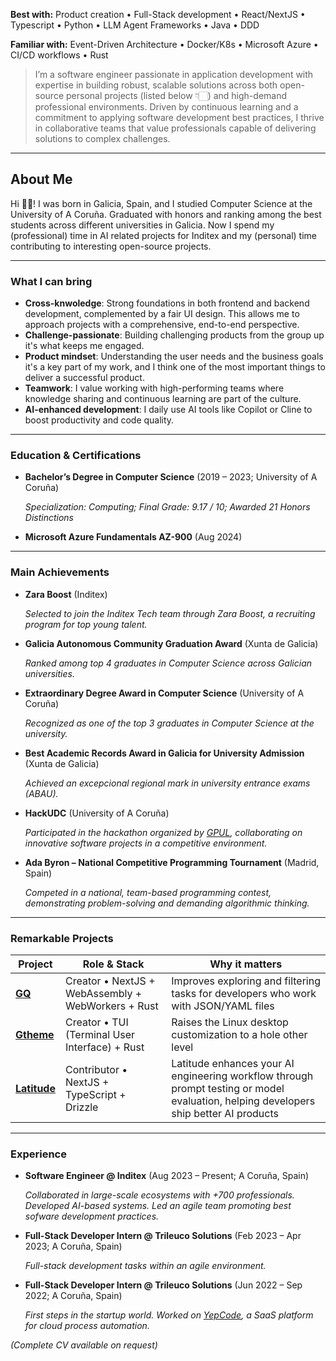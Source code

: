 **Best with:** Product creation • Full-Stack development • React/NextJS • Typescript • Python • LLM Agent Frameworks • Java • DDD

**Familiar with:** Event-Driven Architecture • Docker/K8s • Microsoft Azure • CI/CD workflows • Rust

> I’m a software engineer passionate in application development with expertise in building robust, scalable solutions across
> both open-source personal projects (listed below 👇🏻) and high-demand professional environments.
> Driven by continuous learning and a commitment to applying software development best practices, I thrive in collaborative teams that value professionals capable of delivering solutions to complex challenges.

---

## About Me

Hi 👋🏻! I was born in Galicia, Spain, and I studied Computer Science at the University of A Coruña. Graduated with honors and ranking among the best students across different universities in Galicia. Now I spend my (professional) time in AI related projects for Inditex and my (personal) time contributing to interesting open-source projects.

---

### What I can bring

- **Cross-knwoledge**: Strong foundations in both frontend and backend development, complemented by a fair UI design. This allows me to approach projects with a comprehensive, end-to-end perspective.
- **Challenge-passionate**: Building challenging products from the group up it's what keeps me engaged.
- **Product mindset**: Understanding the user needs and the business goals it's a key part of my work, and I think one of the most important things to deliver a successful product.
- **Teamwork**: I value working with high-performing teams where knowledge sharing and continuous learning are part of the culture.
- **AI-enhanced development**: I daily use AI tools like Copilot or Cline to boost productivity and code quality.

---

### Education & Certifications

- **Bachelor’s Degree in Computer Science** (2019 – 2023; University of A Coruña)

  _Specialization: Computing; Final Grade: 9.17 / 10; Awarded 21 Honors Distinctions_

- **Microsoft Azure Fundamentals AZ-900** (Aug 2024)

---

### Main Achievements

- **Zara Boost** (Inditex)

  _Selected to join the Inditex Tech team through Zara Boost, a recruiting program for top young talent._

- **Galicia Autonomous Community Graduation Award** (Xunta de Galicia)

  _Ranked among top 4 graduates in Computer Science across Galician universities._

- **Extraordinary Degree Award in Computer Science** (University of A Coruña)

  _Recognized as one of the top 3 graduates in Computer Science at the university._

- **Best Academic Records Award in Galicia for University Admission** (Xunta de Galicia)

  _Achieved an excepcional regional mark in university entrance exams (ABAU)._

- **HackUDC** (University of A Coruña)

  _Participated in the hackathon organized by [GPUL](https://hackudc.gpul.org/), collaborating on innovative software projects in a competitive environment._

- **Ada Byron – National Competitive Programming Tournament** (Madrid, Spain)

  _Competed in a national, team-based programming contest, demonstrating problem-solving and demanding algorithmic thinking._

---

### Remarkable Projects

| Project                                           | Role & Stack                                       | Why it matters                                                                                                                        |
| ------------------------------------------------- | -------------------------------------------------- | ------------------------------------------------------------------------------------------------------------------------------------- |
| **[GQ](https://gq.hermo.dev/docs)**               | Creator • NextJS + WebAssembly + WebWorkers + Rust | Improves exploring and filtering tasks for developers who work with JSON/YAML files                                                   |
| **[Gtheme](https://github.com/daavidrgz/gtheme)** | Creator • TUI (Terminal User Interface) + Rust     | Raises the Linux desktop customization to a hole other level                                                                          |
| **[Latitude](https://latitude.so/)**              | Contributor • NextJS + TypeScript + Drizzle        | Latitude enhances your AI engineering workflow through prompt testing or model evaluation, helping developers ship better AI products |

---

### Experience

- **Software Engineer @ Inditex** (Aug 2023 – Present; A Coruña, Spain)

  _Collaborated in large-scale ecosystems with +700 professionals. Developed AI-based systems. Led an agile team promoting best sofware development practices._

- **Full-Stack Developer Intern @ Trileuco Solutions** (Feb 2023 – Apr 2023; A Coruña, Spain)

  _Full-stack development tasks within an agile environment._

- **Full-Stack Developer Intern @ Trileuco Solutions** (Jun 2022 – Sep 2022; A Coruña, Spain)

  _First steps in the startup world. Worked on [YepCode](https://yepcode.io/), a SaaS platform for cloud process automation._

_(Complete CV available on request)_
